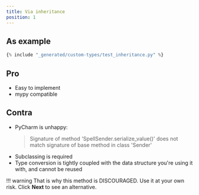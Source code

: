 ```yaml
---
title: Via inheritance
position: 1
---
```


## As example

```python
{% include "_generated/custom-types/test_inheritance.py" %}
```

## Pro

- Easy to implement
- mypy compatible

## Contra

- PyCharm is unhappy:
  > Signature of method 'SpellSender.serialize_value()' does not match signature of base method in class 'Sender' 
- Subclassing is required
- Type conversion is tightly coupled with the data structure you're using it with, and cannot be reused

!!! warning
    That is why this method is DISCOURAGED. Use it at your own risk. Click **Next** to see an alternative.

